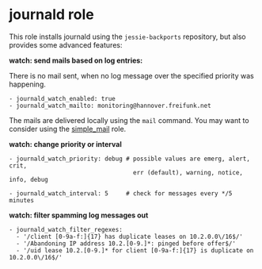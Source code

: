 # journald role

This role installs journald using the ```jessie-backports``` repository,
but also provides some advanced features:

**watch: send mails based on log entries:**

There is no mail sent, when no log message over the specified priority
was happening.

    - journald_watch_enabled: true
    - journald_watch_mailto: monitoring@hannover.freifunk.net

The mails are delivered locally using the ```mail``` command. You may
want to consider using the [simple_mail](./simple_mail.md) role.

**watch: change priority or interval**

    - journald_watch_priority: debug # possible values are emerg, alert, crit,
                                       err (default), warning, notice, info, debug

    - journald_watch_interval: 5     # check for messages every */5 minutes

**watch: filter spamming log messages out**

    - journald_watch_filter_regexes:
      - '/client [0-9a-f:]{17} has duplicate leases on 10.2.0.0\/16$/'
      - '/Abandoning IP address 10.2.[0-9.]*: pinged before offer$/'
      - '/uid lease 10.2.[0-9.]* for client [0-9a-f:]{17} is duplicate on 10.2.0.0\/16$/'
